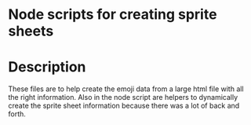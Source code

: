 # Node scripts for creating sprite sheets

# Description

These files are to help create the emoji data from a large html file with all the right information.
Also in the node script are helpers to dynamically create the sprite sheet information because there was a lot of back and forth.